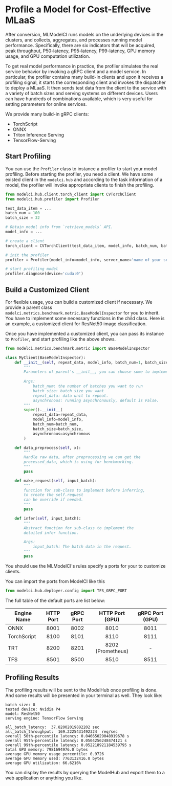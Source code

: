 # Profile a Model for Cost-Effective MLaaS

After conversion, MLModelCI runs models on the underlying devices in the clusters, and collects, aggregates, and processes running model performance. Specifically, there are six indicators that will be acquired, peak throughput, P50-latency, P95-latency, P99-latency, GPU memory usage, and GPU computation utilization.


To get real model performance in practice, the profiler simulates the real service behavior by invoking a gRPC client and a model service. In particular, the profiler contains many build-in clients and upon it receives a profiling signal, it starts the corresponding client and invokes the dispatcher to deploy a MLaaS. It then sends test data from the client to the service with a variety of batch sizes and serving systems on different devices. Users can have hundreds of combinations available, which is very useful for setting parameters for online services.

We provide many build-in gRPC clients:

- TorchScript
- ONNX
- Triton Inference Serving
- TensorFlow-Serving

## Start Profiling 

You can use the `Profiler` class to instance a profiler to start your model profiling. Before starting the profiler, you need a client. We have some existed client in the `modelci.hub` and according to the task information of a model, the profiler will invoke appropriate clients to finish the profiling.

```python
from modelci.hub.client.torch_client import CVTorchClient
from modelci.hub.profiler import Profiler

test_data_item = ...
batch_num = 100
batch_size = 32

# Obtain model info from `retrieve_models` API.
model_info = ...

# create a client
torch_client = CVTorchClient(test_data_item, model_info, batch_num, batch_size, asynchronous=False)

# init the profiler
profiler = Profiler(model_info=model_info, server_name='name of your server', inspector=torch_client)

# start profiling model
profiler.diagnose(device='cuda:0')
```

## Build a Customized Client

For flexible usage, you can build a customized client if necessary. We provide a parent class `modelci.metrics.benchmark.metric.BaseModelInspector` for you to inherit. You have to implement some necessary functions in the child class. Here is an example, a customized client for ResNet50 image classification.

Once you have implemented a customized client, you can pass its instance to `Profiler`, and start profiling like the above shows.

```python
from modelci.metrics.benchmark.metric import BaseModelInspector

class MyClient(BaseModelInspector):
    def __init__(self, repeat_data, model_info, batch_num=1, batch_size=1, asynchronous=None):
        """
        Parameters of parent's __init__, you can choose some to implement.
        
        Args:
            batch_num: the number of batches you want to run
            batch_size: batch size you want
            repeat_data: data unit to repeat.
            asynchronous: running asynchronously, default is False.
        """
        super().__init__(
            repeat_data=repeat_data,
            model_info=model_info,
            batch_num=batch_num, 
            batch_size=batch_size, 
            asynchronous=asynchronous
        )

    def data_preprocess(self, x):
        """
        Handle raw data, after preprocessing we can get the 
        processed_data, which is using for benchmarking.
        """
        pass

    def make_request(self, input_batch):
        """
        function for sub-class to implement before inferring, 
        to create the self.request
        can be override if needed.
        """
        pass

    def infer(self, input_batch):
        """
        Abstract function for sub-class to implement the 
        detailed infer function.

        Args:
            input_batch: The batch data in the request.
        """
        pass
```

You should use the MLModelCI's rules specify a ports for your to customize clients.

You can import the ports from ModelCI like this

```python
from modelci.hub.deployer.config import TFS_GRPC_PORT
```

The full table of the default ports are list below:


| Engine Name | HTTP Port | gRPC Port | HTTP Port (GPU)  | gRPC Port (GPU) |
|-------------|:---------:|:---------:|:----------------:|:---------------:|
| ONNX        | 8001      | 8002      | 8010             | 8011            |
| TorchScript | 8100      | 8101      | 8110             | 8111            |
| TRT         | 8200      | 8201      | 8202 (Prometheus)| -               |
| TFS         | 8501      | 8500      | 8510             | 8511            |


## Profiling Results 

The profiling results will be sent to the ModelHub once profiling is done. And some results will be presented in your terminal as well. They look like:

```
batch size: 8
tested device: Nvidia P4
model: ResNet50
serving engine: TensorFlow Serving

all_batch_latency:  37.82002019882202 sec
all_batch_throughput:  169.2225431492324  req/sec
overall 50th-percentile latency: 0.04665029048919678 s
overall 95th-percentile latency: 0.0504256248474121 s
overall 99th-percentile latency: 0.052218921184539795 s
total GPU memory: 7981694976.0 bytes
average GPU memory usage percentile: 0.9726
average GPU memory used: 7763132416.0 bytes
average GPU utilization: 66.6216%
```

You can display the results by querying the ModelHub and export them to a web application or anything you like. 
